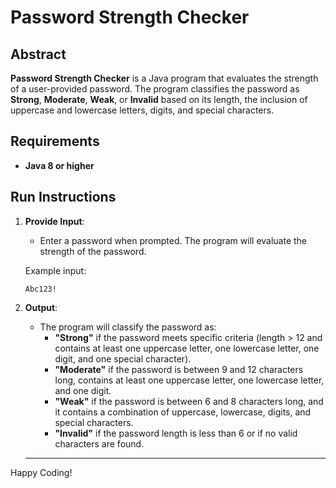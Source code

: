 # Password Strength Checker

## Abstract
**Password Strength Checker** is a Java program that evaluates the strength of a user-provided password. The program classifies the password as **Strong**, **Moderate**, **Weak**, or **Invalid** based on its length, the inclusion of uppercase and lowercase letters, digits, and special characters.

## Requirements
- **Java 8 or higher**

## Run Instructions

1. **Provide Input**:
    - Enter a password when prompted. The program will evaluate the strength of the password.

    Example input:
    ```
    Abc123!
    ```

2. **Output**:
    - The program will classify the password as:
        - **"Strong"** if the password meets specific criteria (length > 12 and contains at least one uppercase letter, one lowercase letter, one digit, and one special character).
        - **"Moderate"** if the password is between 9 and 12 characters long, contains at least one uppercase letter, one lowercase letter, and one digit.
        - **"Weak"** if the password is between 6 and 8 characters long, and it contains a combination of uppercase, lowercase, digits, and special characters.
        - **"Invalid"** if the password length is less than 6 or if no valid characters are found.

 
    ---

Happy Coding!
